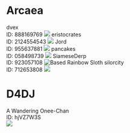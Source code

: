# Arcaea

dvex  
ID: 888169769
![](https://github.com/eristocrates/stupiddiscord/blob/main/img/dvex.png)
eristocrates  
ID: 2124554543
![](https://github.com/eristocrates/stupiddiscord/blob/main/img/eristocrates.jpg)
Jord  
ID: 955637881
![](https://github.com/eristocrates/stupiddiscord/blob/main/img/michina.jpg)
pancakes  
ID: 058498739
![](https://github.com/eristocrates/stupiddiscord/blob/main/img/pancakes.jpg)
SiameseDerp  
ID: 923057108
![](https://github.com/eristocrates/stupiddiscord/blob/main/img/pancakes.jpg "Based Rainbow Sloth")
silorcity  
ID: 712653808
![](https://github.com/eristocrates/stupiddiscord/blob/main/img/silorcity.png)

# D4DJ

A Wandering Onee-Chan  
ID: hjVZ7W3S  
![](https://github.com/eristocrates/stupiddiscord/blob/main/img/asahinya-sensei.jpg)
